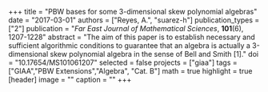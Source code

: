 +++
title = "PBW bases for some 3-dimensional skew polynomial algebras"
date = "2017-03-01"
authors = ["Reyes, A.", "suarez-h"]
publication_types = ["2"]
publication = "*Far East Journal of Mathematical Sciences*, **101**(6), 1207-1228"
abstract = "The aim of this paper is to establish necessary and sufficient algorithmic conditions to guarantee that an algebra is actually a 3-dimensional skew polynomial algebra in the sense of Bell and Smith [1]."
doi = "10.17654/MS101061207"
selected = false
projects = ["giaa"]
tags = ["GIAA","PBW Extensions","Algebra", "Cat. B"]
math = true
highlight = true
[header]
image = ""
caption = ""
+++
